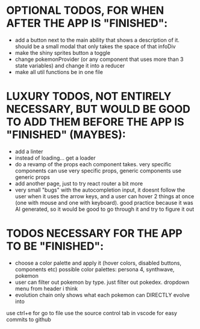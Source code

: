 # OPTIONAL TODOS, FOR WHEN AFTER THE APP IS "FINISHED":

- add a button next to the main ability that shows a description of it. should be a small modal that only takes the space of that infoDiv
- make the shiny sprites button a toggle
- change pokemonProvider (or any component that uses more than 3 state variables) and change it into a reducer
- make all util functions be in one file

# LUXURY TODOS, NOT ENTIRELY NECESSARY, BUT WOULD BE GOOD TO ADD THEM BEFORE THE APP IS "FINISHED" (MAYBES):

- add a linter
- instead of loading... get a loader
- do a revamp of the props each component takes. very specific components can use very specific props, generic components use generic props
- add another page, just to try react router a bit more
- very small "bugs" with the autocompletion input, it doesnt follow the user when it uses the arrow keys, and a user can hover 2 things at once (one with mouse and one with keyboard). good practice because it was AI generated, so it would be good to go through it and try to figure it out

# TODOS NECESSARY FOR THE APP TO BE "FINISHED":

- choose a color palette and apply it (hover colors, disabled buttons, components etc)
  possible color palettes: persona 4, synthwave, pokemon
- user can filter out pokemon by type. just filter out pokedex. dropdown menu from header i think
- evolution chain only shows what each pokemon can DIRECTLY evolve into

use ctrl+e for go to file
use the source control tab in vscode for easy commits to github
